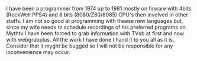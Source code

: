 I have been a programmer from 1974 up to 1981 mostly on firware with 4bits (RockWell PPS4) and 8 bits (8080/Z80/8085) CPU's then involved in other stuffs.
I am not so good at programming with theese new languages but, since my wife needs to schedule recordings of his preferred programs on Mythtv I have been forced to grab information with TVxb at first and now with webgrabplus.
All the work I have done I hand it to you all as it is. Consider that it myght be bugged so I will not be responsible for any inconvenience may occur.
